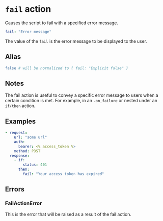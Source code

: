 # `fail` action

Causes the script to fail with a specified error message.

```YAML
fail: "Error message"
```

The value of the `fail` is the error message to be displayed to the user.

## Alias
```YAML
false # will be normalized to { fail: "Explicit false" }
```

## Notes
The fail action is useful to convey a specific error message to users when a certain condition is met. For example, in an `.on_failure` or nested under an `if/then` action.

## Examples
```YAML
- request:
    url: "some url"
    auth:
      bearer: <% access_token %>
    method: POST
  response:
    - if:
        status: 401
      then:
        fail: "Your access token has expired"
```

## Errors
### FailActionError
This is the error that will be raised as a result of the fail action.
